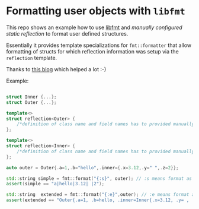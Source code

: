 # Formatting user objects with `libfmt`

This repo shows an example how to use [libfmt](https://github.com/fmtlib/fmt) and _manually configured static reflection_ to format user defined 
structures.

Essentially it provides template specializations for `fmt::formatter` that allow formatting of structs for which 
reflection information was setup via the `reflection` template.

Thanks to [this blog](https://wgml.pl/blog/formatting-user-defined-types-fmt.html) which helped a lot :-) 

Example: 

```c++

struct Inner {...};
struct Outer {...};

template<>
struct reflection<Outer> {
    /*definition of class name and field names has to provided manually...*/
};

template<>
struct reflection<Inner> {
    /*definition of class name and field names has to provided manually...*/
};

auto outer = Outer{.a=1,.b="hello",.inner={.x=3.12,.y=" ",.z=2}};

std::string simple = fmt::format("{:s}", outer); // :s means format as simple
assert(simple == "a|hello|3.12| |2");

std::string  extended = fmt::format("{:e}",outer); // :e means format as extended
assert(extended == "Outer{.a=1, .b=hello, .inner=Inner{.x=3.12, .y= , .z=2}}");
```


